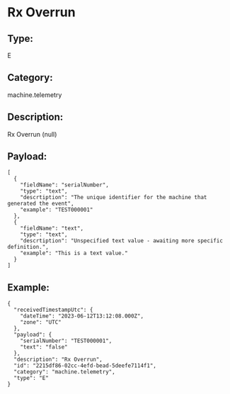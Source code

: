 # Rx Overrun

## Type:

E

## Category:

machine.telemetry

## Description: 

Rx Overrun (null)

## Payload:

```
[
  {
    "fieldName": "serialNumber",
    "type": "text",
    "descrtiption": "The unique identifier for the machine that generated the event",
    "example": "TEST000001"
  },
  {
    "fieldName": "text",
    "type": "text",
    "descrtiption": "Unspecified text value - awaiting more specific definition.",
    "example": "This is a text value."
  }
]
```

## Example:

```
{
  "receivedTimestampUtc": {
    "dateTime": "2023-06-12T13:12:08.000Z",
    "zone": "UTC"
  },
  "payload": {
    "serialNumber": "TEST000001",
    "text": "false"
  },
  "description": "Rx Overrun",
  "id": "2215df86-02cc-4efd-bead-5deefe7114f1",
  "category": "machine.telemetry",
  "type": "E"
}
```
